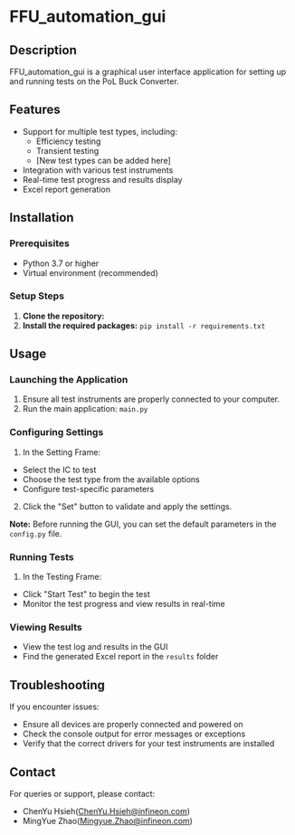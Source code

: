 # FFU_automation_gui

## Description

FFU_automation_gui is a graphical user interface application for setting up and running tests on the PoL Buck Converter.

## Features

- Support for multiple test types, including:
  - Efficiency testing
  - Transient testing
  - [New test types can be added here]
- Integration with various test instruments
- Real-time test progress and results display
- Excel report generation

## Installation

### Prerequisites

- Python 3.7 or higher
- Virtual environment (recommended)

### Setup Steps

1. **Clone the repository:**
2. **Install the required packages:** `pip install -r requirements.txt`

## Usage

### Launching the Application

1. Ensure all test instruments are properly connected to your computer.
2. Run the main application: `main.py`
   
### Configuring Settings

1. In the Setting Frame:
- Select the IC to test
- Choose the test type from the available options
- Configure test-specific parameters
2. Click the "Set" button to validate and apply the settings.

**Note:** Before running the GUI, you can set the default parameters in the `config.py` file.

### Running Tests

1. In the Testing Frame:
- Click "Start Test" to begin the test
- Monitor the test progress and view results in real-time

### Viewing Results

- View the test log and results in the GUI
- Find the generated Excel report in the `results` folder

## Troubleshooting

If you encounter issues:
- Ensure all devices are properly connected and powered on
- Check the console output for error messages or exceptions
- Verify that the correct drivers for your test instruments are installed

## Contact

For queries or support, please contact:
- ChenYu Hsieh(ChenYu.Hsieh@infineon.com)
- MingYue Zhao(Mingyue.Zhao@infineon.com)
